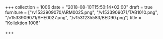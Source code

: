 +++
collection = 1006
date = "2018-08-10T15:50:14+02:00"
draft = true
furniture = ["/v1533909070/ARM0025.png", "/v1533909071/TAB1010.png", "/v1533909071/SHE0027.png", "/v1531235583/BED90.png"]
title = "Kollektion 1006"

+++
